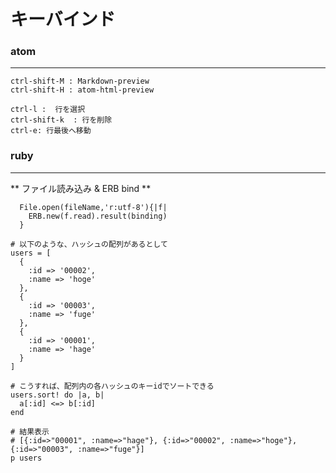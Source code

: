 # キーバインド

### atom
* * *
`ctrl-shift-M : Markdown-preview`  
`ctrl-shift-H : atom-html-preview`  

`ctrl-l :  行を選択`  
`ctrl-shift-k  : 行を削除`  
`ctrl-e: 行最後へ移動`  


### ruby
* * *
**  ファイル読み込み & ERB bind **
```
  File.open(fileName,'r:utf-8'){|f|
    ERB.new(f.read).result(binding)
  }
```

```
# 以下のような、ハッシュの配列があるとして                                                                                                                                                        
users = [
  {   
    :id => '00002',
    :name => 'hoge'
  },
  {
    :id => '00003',
    :name => 'fuge'
  },
  {
    :id => '00001',
    :name => 'hage'
  }
]

# こうすれば、配列内の各ハッシュのキーidでソートできる
users.sort! do |a, b|
  a[:id] <=> b[:id]
end

# 結果表示
# [{:id=>"00001", :name=>"hage"}, {:id=>"00002", :name=>"hoge"}, {:id=>"00003", :name=>"fuge"}]
p users

```
